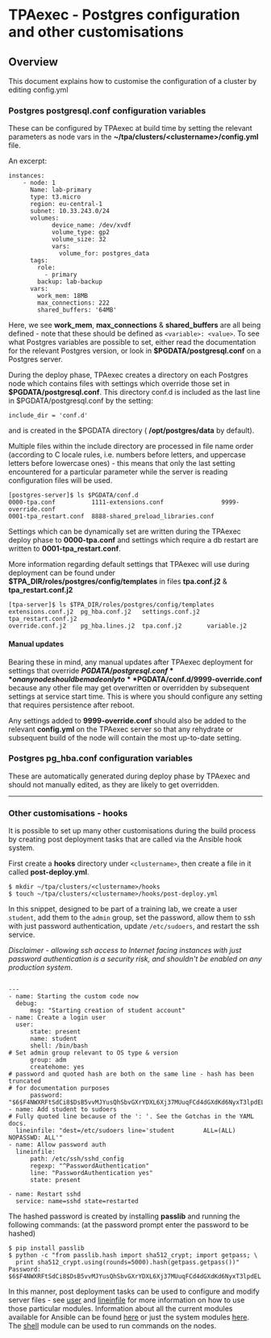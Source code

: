 # TPAexec - Postgres configuration and other customisations

## Overview

This document explains how to customise the configuration of a cluster
by editing config.yml

### Postgres postgresql.conf configuration variables

These can be configured by TPAexec at build time by setting the relevant parameters as node vars in the **~/tpa/clusters/\<clustername>/config.yml** file.

An excerpt:

```
instances:
    - node: 1
      Name: lab-primary
      type: t3.micro
      region: eu-central-1
      subnet: 10.33.243.0/24
      volumes:
            device_name: /dev/xvdf
            volume_type: gp2
            volume_size: 32
            vars:
              volume_for: postgres_data
      tags:
        role:
          - primary
        backup: lab-backup
      vars:
        work_mem: 18MB
        max_connections: 222
        shared_buffers: '64MB'
```

Here, we see **work_mem**, **max_connections** & **shared_buffers** are all being defined - note that these should be defined as `<variable>: <value>`. To see what Postgres variables are possible to set, either read the documentation for the relevant Postgres version, or look in **$PGDATA/postgresql.conf** on a Postgres server.

During the deploy phase, TPAexec creates a directory on each Postgres node which contains files with settings which override those set in **$PGDATA/postgresql.conf**. This directory conf.d is included as the last line in $PGDATA/postgresql.conf by the setting:

```
include_dir = 'conf.d'
```

and is created in the $PGDATA directory ( **/opt/postgres/data** by default).

Multiple files within the include directory are processed in file name order (according to C locale rules, i.e. numbers before letters, and uppercase letters before lowercase ones) - this means that only the last setting encountered for a particular parameter while the server is reading configuration files will be used.

```
[postgres-server]$ ls $PGDATA/conf.d
0000-tpa.conf          1111-extensions.conf                9999-override.conf
0001-tpa_restart.conf  8888-shared_preload_libraries.conf
```

Settings which can be dynamically set are written during the TPAexec deploy phase to **0000-tpa.conf** and settings which require a db restart are written to **0001-tpa_restart.conf**.

More information regarding default settings that TPAexec will use during deployment can be found under **$TPA_DIR/roles/postgres/config/templates** in files **tpa.conf.j2** & **tpa_restart.conf.j2**

```
[tpa-server]$ ls $TPA_DIR/roles/postgres/config/templates
extensions.conf.j2  pg_hba.conf.j2   settings.conf.j2  tpa_restart.conf.j2
override.conf.j2    pg_hba.lines.j2  tpa.conf.j2       variable.j2
```

#### Manual updates

Bearing these in mind, any manual updates after TPAexec deployment for settings that override **$PGDATA/postgresql.conf** on any node should be made only to **$PGDATA/conf.d/9999-override.conf** because any other file may get overwritten or overridden by subsequent settings at service start time. This is where you should configure any setting that requires persistence after reboot.

Any settings added to **9999-override.conf** should also be added to the relevant **config.yml** on the TPAexec server so that any rehydrate or subsequent build of the node will contain the most up-to-date setting.

### Postgres pg_hba.conf configuration variables

These are automatically generated during deploy phase by TPAexec and should not manually edited, as they are likely to get overridden.

------

### Other customisations - hooks

It is possible to set up many other customisations during the build process by creating post deployment tasks that are called via the Ansible hook system.

First create a **hooks** directory under `<clustername>`, then create a file in it called **post-deploy.yml**.

```
$ mkdir ~/tpa/clusters/<clustername>/hooks
$ touch ~/tpa/clusters/<clustername>/hooks/post-deploy.yml

```

In this snippet, designed to be part of a training lab, we create a user `student`, add them to the `admin` group, set the password, allow them to ssh with just password authentication, update `/etc/sudoers`, and restart the ssh service.

*Disclaimer - allowing ssh access to Internet facing instances with just password authentication is a security risk, and shouldn't be enabled on any production system*.

```

---
- name: Starting the custom code now
  debug:
      msg: "Starting creation of student account"
- name: Create a login user
  user:
      state: present
      name: student
      shell: /bin/bash
# Set admin group relevant to OS type & version
      group: adm
      createhome: yes
# password and quoted hash are both on the same line - hash has been truncated
# for documentation purposes
      password: "$6$F4NWXRFtSdCi8$DsB5vvMJYusQhSbvGXrYDXL6Xj37MUuqFCd4dGXdKd6NyxT3lpdEL"
- name: Add student to sudoers
# Fully quoted line because of the ': '. See the Gotchas in the YAML docs.
  lineinfile: "dest=/etc/sudoers line='student        ALL=(ALL)       NOPASSWD: ALL'"
- name: Allow password auth
  lineinfile:
      path: /etc/ssh/sshd_config
      regexp: "^PasswordAuthentication"
      line: "PasswordAuthentication yes"
      state: present

- name: Restart sshd
  service: name=sshd state=restarted

```

The hashed password is created by installing **passlib** and running the following commands: (at the password prompt enter the password to be hashed)

```
$ pip install passlib
$ python -c "from passlib.hash import sha512_crypt; import getpass; \
  print sha512_crypt.using(rounds=5000).hash(getpass.getpass())"
Password:
$6$F4NWXRFtSdCi8$DsB5vvMJYusQhSbvGXrYDXL6Xj37MUuqFCd4dGXdKd6NyxT3lpdEL
```

In this manner, post deployment tasks can be used to configure and modify server files - see [user](http://docs.ansible.com/ansible/latest/modules/user_module.html#user-module) and [lineinfile](http://docs.ansible.com/ansible/latest/modules/lineinfile_module.html) for more information on how to use those particular modules. Information about all the current modules available for Ansible can be found [here](http://docs.ansible.com/ansible/latest/modules/list_of_all_modules.html) or just the system modules [here](http://docs.ansible.com/ansible/latest/modules/list_of_system_modules.html). The [shell](http://docs.ansible.com/ansible/latest/modules/shell_module.html#shell-module) module can be used to run commands on the nodes.

